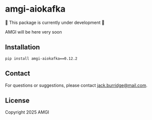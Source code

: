 # amgi-aiokafka

:construction: This package is currently under development :construction:

AMGI will be here very soon

## Installation

```
pip install amgi-aiokafka==0.12.2
```

## Contact

For questions or suggestions, please contact [jack.burridge@mail.com](mailto:jack.burridge@mail.com).

## License

Copyright 2025 AMGI
